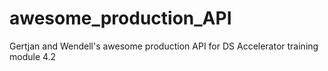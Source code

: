 # awesome_production_API
Gertjan and Wendell's awesome production API for DS Accelerator training module 4.2
